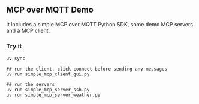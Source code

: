 ## MCP over MQTT Demo

It includes a simple MCP over MQTT Python SDK, some demo MCP servers and a MCP client.

### Try it
```
uv sync

## run the client, click connect before sending any messages
uv run simple_mcp_client_gui.py

## run the servers
uv run simple_mcp_server_ssh.py
uv run simple_mcp_server_weather.py
```
